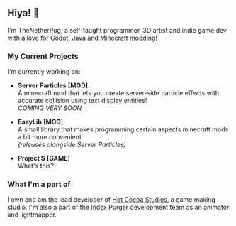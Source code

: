 ## Hiya! 👋
I'm TheNetherPug, a self-taught programmer, 3D artist and indie game dev with a love for Godot, Java and Minecraft modding!

### My Current Projects
I'm currently working on:
- **Server Particles** **[MOD]**<br>
  A minecraft mod that lets you create server-side particle effects with accurate collision using text display entities!<br>
  _COMING VERY SOON_
  
- **EasyLib** **[MOD**]<br>
  A small library that makes programming certain aspects minecraft mods a bit more convenient.<br>
  _(releases alongside Server Particles)_
  
- **Project S** **[GAME]**<br> 
  What's this?

### What I'm a part of
I own and am the lead developer of [Hot Cocoa Studios](https://hotcocoastudios.itch.io/), a game making studio.
I'm also a part of the [Index Purger](https://store.steampowered.com/app/2742480/Index_Purger/) development team as an animator and lightmapper.

